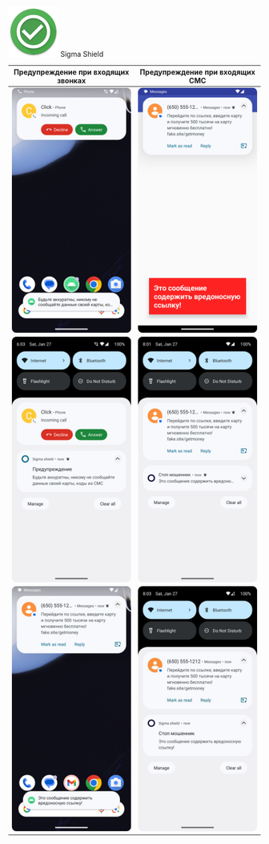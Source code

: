 <img alt="ic_launcher.png" height="100px" src="app%2Fsrc%2Fmain%2Fres%2Fmipmap-xxxhdpi%2Fic_launcher.png" width="100px"/>
Sigma Shield

| Предупреждение при входящих звонках | Предупреждение при входящих СМС                                    |
|---------|--------------------------------------------------------------------|
| <img alt="Screenshot_20240127_180325.png" src="Screenshot_20240127_180325.png" width="400px"/> | <img alt="Screenshot_20240127_195546.png" src="Screenshot_20240127_195546.png" width="400px"/> |
| <img alt="Screenshot_20240127_180348.png" src="Screenshot_20240127_180348.png" width="400px"/> | <img alt="Screenshot_20240127_200131.png" src="Screenshot_20240127_200131.png" width="400px"/> |
| <img alt="Screenshot_20240127_200245.png" src="Screenshot_20240127_200245.png" width="400px"/> | <img alt="Screenshot_20240127_200246.png" src="Screenshot_20240127_200246.png" width="400px"/> |